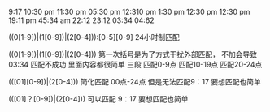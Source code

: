 9:17
10:30 pm
11:30 pm
05:30 pm
12:310 pm
1:30 pm
12:30 pm
12:30 pm
19:11 pm
45:34 am
22:12
23:12
03:34
04:62


((0[1-9])|(1[0-9])|(2[0-4])):[0-5][0-9]
24小时制匹配


((0[1-9])|(1[0-9])|(2[0-4]))
第一次括号是为了方式干扰外部匹配， 不加会导致 03:34 匹配不成功
里面内容都很简单 三段  匹配0-9点  匹配10-19点 匹配20-24点 

(([01][0-9])|(2[0-4]))  简化匹配  00点-24点   但是无法匹配9：17 要想匹配也简单

(([01]？[0-9])|(2[0-4])) 可以匹配 9：17 要想匹配也简单